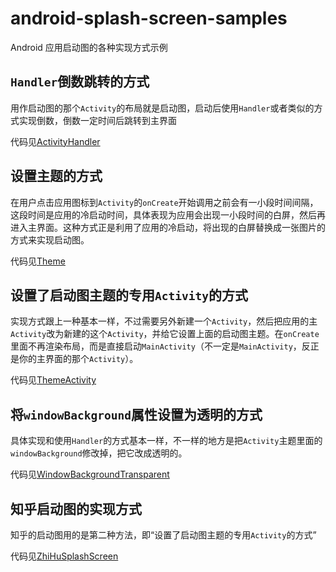 # android-splash-screen-samples
Android 应用启动图的各种实现方式示例

## `Handler`倒数跳转的方式
用作启动图的那个`Activity`的布局就是启动图，启动后使用`Handler`或者类似的方式实现倒数，倒数一定时间后跳转到主界面

代码见[ActivityHandler](./ActivityHandler)

## 设置主题的方式
在用户点击应用图标到`Activity`的`onCreate`开始调用之前会有一小段时间间隔，这段时间是应用的冷启动时间，具体表现为应用会出现一小段时间的白屏，然后再进入主界面。这种方式正是利用了应用的冷启动，将出现的白屏替换成一张图片的方式来实现启动图。

代码见[Theme](./Theme)

## 设置了启动图主题的专用`Activity`的方式
实现方式跟上一种基本一样，不过需要另外新建一个`Activity`，然后把应用的主`Activity`改为新建的这个`Activity`，并给它设置上面的启动图主题。在`onCreate`里面不再渲染布局，而是直接启动`MainActivity`（不一定是`MainActivity`，反正是你的主界面的那个`Activity`）。

代码见[ThemeActivity](./ThemeActivity)

## 将`windowBackground`属性设置为透明的方式
具体实现和使用`Handler`的方式基本一样，不一样的地方是把`Activity`主题里面的`windowBackground`修改掉，把它改成透明的。

代码见[WindowBackgroundTransparent](./WindowBackgroundTransparent)

## 知乎启动图的实现方式
知乎的启动图用的是第二种方法，即“设置了启动图主题的专用`Activity`的方式”

代码见[ZhiHuSplashScreen](./ZhiHuSplashScreen)

